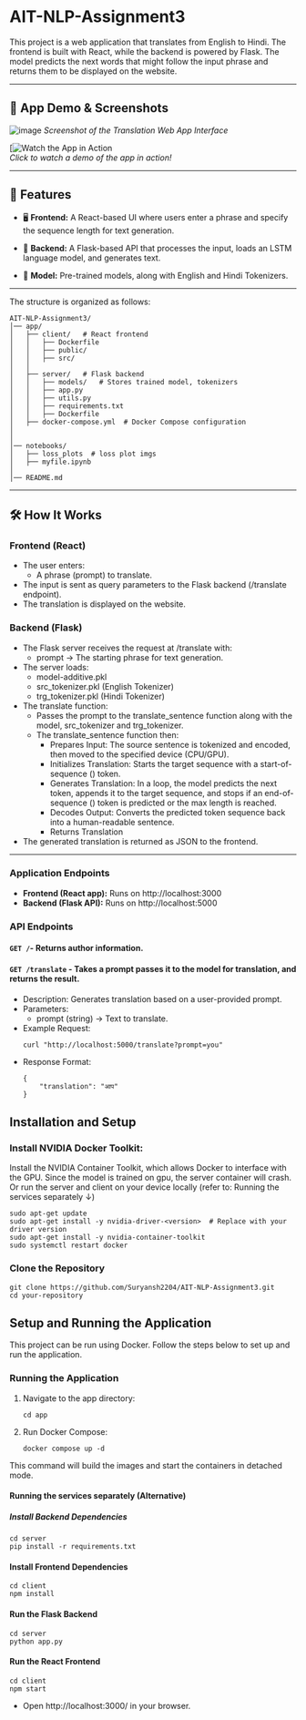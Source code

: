 # AIT-NLP-Assignment3

This project is a web application that translates from English to Hindi. The frontend is built with React, while the backend is powered by Flask. The model predicts the next words that might follow the input phrase and returns them to be displayed on the website.

<hr>

## 🎥 **App Demo & Screenshots**

![image](https://github.com/user-attachments/assets/c5348661-3b3c-4321-8aa0-3282cc9af5c7)
_Screenshot of the Translation Web App Interface_

[![Watch the App in Action](https://github.com/user-attachments/assets/4e51b703-2362-4b21-a550-8d43e10acb1d)  
_Click to watch a demo of the app in action!_

<hr>

## 🚀 **Features**

- 🖥️ **Frontend:** A React-based UI where users enter a phrase and specify the sequence length for text generation.<br>

- 🧠 **Backend:** A Flask-based API that processes the input, loads an LSTM language model, and generates text.<br>

- 📖 **Model:** Pre-trained models, along with English and Hindi Tokenizers.<br>

<hr>

The structure is organized as follows:

```
AIT-NLP-Assignment3/
│── app/
│   ├── client/   # React frontend
│   │   ├── Dockerfile
│   │   ├── public/
│   │   ├── src/
│   │
│   ├── server/   # Flask backend
│   │   ├── models/   # Stores trained model, tokenizers
│   │   ├── app.py
│   │   ├── utils.py
│   │   ├── requirements.txt
│   │   ├── Dockerfile
│   ├── docker-compose.yml  # Docker Compose configuration
│
│
│── notebooks/
│   ├── loss_plots  # loss plot imgs
│   ├── myfile.ipynb
│
│── README.md
```

<hr>

## 🛠️ How It Works

### Frontend (React)

- The user enters:
  - A phrase (prompt) to translate.
- The input is sent as query parameters to the Flask backend (/translate endpoint).
- The translation is displayed on the website.

### Backend (Flask)

- The Flask server receives the request at /translate with:
  - prompt → The starting phrase for text generation.
- The server loads:
  - model-additive.pkl
  - src_tokenizer.pkl (English Tokenizer)
  - trg_tokenizer.pkl (Hindi Tokenizer)
- The translate function:
  - Passes the prompt to the translate_sentence function along with the model, src_tokenizer and trg_tokenizer.
  - The translate_sentence function then:
    - Prepares Input: The source sentence is tokenized and encoded, then moved to the specified device (CPU/GPU).
    - Initializes Translation: Starts the target sequence with a start-of-sequence (<sos>) token.
    - Generates Translation: In a loop, the model predicts the next token, appends it to the target sequence, and stops if an end-of-sequence (<eos>) token is predicted or the max length is reached.
    - Decodes Output: Converts the predicted token sequence back into a human-readable sentence.
    - Returns Translation
- The generated translation is returned as JSON to the frontend.

<hr>

### Application Endpoints

- **Frontend (React app):** Runs on http://localhost:3000
- **Backend (Flask API):** Runs on http://localhost:5000

### API Endpoints

#### **`GET /`**- Returns author information.

#### **`GET /translate`** - Takes a prompt passes it to the model for translation, and returns the result.

- Description: Generates translation based on a user-provided prompt.
- Parameters:
  - prompt (string) → Text to translate.
- Example Request:
  ```
  curl "http://localhost:5000/translate?prompt=you"
  ```
- Response Format:
  ```
  {
      "translation": "आप"
  }
  ```

## Installation and Setup

### Install NVIDIA Docker Toolkit:

Install the NVIDIA Container Toolkit, which allows Docker to interface with the GPU. Since the model is trained on gpu, the server container will crash. Or run the server and client on your device locally (refer to: Running the services separately ↓)

```
sudo apt-get update
sudo apt-get install -y nvidia-driver-<version>  # Replace with your driver version
sudo apt-get install -y nvidia-container-toolkit
sudo systemctl restart docker

```

### Clone the Repository

```
git clone https://github.com/Suryansh2204/AIT-NLP-Assignment3.git
cd your-repository
```

## Setup and Running the Application

This project can be run using Docker. Follow the steps below to set up and run the application.

### Running the Application

1. Navigate to the app directory:

   ```
   cd app
   ```

2. Run Docker Compose:

   ```
   docker compose up -d
   ```

This command will build the images and start the containers in detached mode.

#### Running the services separately (Alternative)

##### Install Backend Dependencies

```
cd server
pip install -r requirements.txt
```

#### Install Frontend Dependencies

```
cd client
npm install
```

#### Run the Flask Backend

```
cd server
python app.py
```

#### Run the React Frontend

```
cd client
npm start
```

- Open http://localhost:3000/ in your browser.
